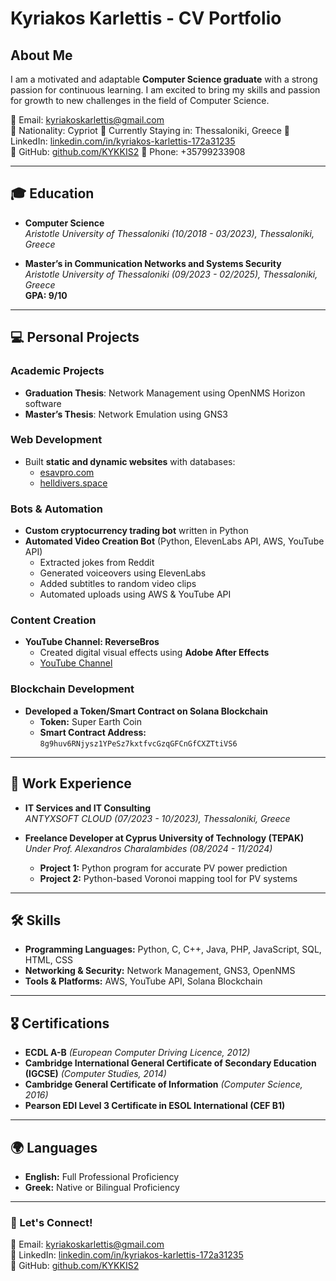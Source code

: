 # Kyriakos Karlettis - CV Portfolio

## About Me
I am a motivated and adaptable **Computer Science graduate** with a strong passion for continuous learning. I am excited to bring my skills and passion for growth to new challenges in the field of Computer Science.

📧 Email: [kyriakoskarlettis@gmail.com](mailto:kyriakoskarlettis@gmail.com)  
🎌 Nationality: Cypriot
📍 Currently Staying in: Thessaloniki, Greece 
🔗 LinkedIn: [linkedin.com/in/kyriakos-karlettis-172a31235](https://www.linkedin.com/in/kyriakos-karlettis-172a31235/)  
🔗 GitHub: [github.com/KYKKIS2](https://github.com/KYKKIS2)
📱 Phone: +35799233908

---

## 🎓 Education

- **Computer Science**  
  *Aristotle University of Thessaloniki (10/2018 - 03/2023), Thessaloniki, Greece*

- **Master’s in Communication Networks and Systems Security**  
  *Aristotle University of Thessaloniki (09/2023 - 02/2025), Thessaloniki, Greece*  
  **GPA: 9/10**

---

## 💻 Personal Projects

### Academic Projects
- **Graduation Thesis**: Network Management using OpenNMS Horizon software  
- **Master’s Thesis**: Network Emulation using GNS3  

### Web Development
- Built **static and dynamic websites** with databases:  
  - [esavpro.com](https://www.esavpro.com)  
  - [helldivers.space](https://www.helldivers.space)  

### Bots & Automation
- **Custom cryptocurrency trading bot** written in Python  
- **Automated Video Creation Bot** (Python, ElevenLabs API, AWS, YouTube API)  
  - Extracted jokes from Reddit  
  - Generated voiceovers using ElevenLabs  
  - Added subtitles to random video clips  
  - Automated uploads using AWS & YouTube API  

### Content Creation
- **YouTube Channel: ReverseBros**  
  - Created digital visual effects using **Adobe After Effects**  
  - [YouTube Channel](https://www.youtube.com/@reversebros1510)  

### Blockchain Development
- **Developed a Token/Smart Contract on Solana Blockchain**  
  - **Token:** Super Earth Coin  
  - **Smart Contract Address:** `8g9huv6RNjysz1YPeSz7kxtfvcGzqGFCnGfCXZTtiVS6`  

---

## 🏢 Work Experience

- **IT Services and IT Consulting**  
  *ANTYXSOFT CLOUD (07/2023 - 10/2023), Thessaloniki, Greece*  

- **Freelance Developer at Cyprus University of Technology (TEPAK)**  
  *Under Prof. Alexandros Charalambides (08/2024 - 11/2024)*  
  - **Project 1:** Python program for accurate PV power prediction  
  - **Project 2:** Python-based Voronoi mapping tool for PV systems  

---

## 🛠 Skills

- **Programming Languages:** Python, C, C++, Java, PHP, JavaScript, SQL, HTML, CSS  
- **Networking & Security:** Network Management, GNS3, OpenNMS  
- **Tools & Platforms:** AWS, YouTube API, Solana Blockchain  

---

## 🎖 Certifications

- **ECDL A-B** *(European Computer Driving Licence, 2012)*  
- **Cambridge International General Certificate of Secondary Education (IGCSE)** *(Computer Studies, 2014)*  
- **Cambridge General Certificate of Information** *(Computer Science, 2016)*  
- **Pearson EDI Level 3 Certificate in ESOL International (CEF B1)**  

---

## 🌍 Languages

- **English:** Full Professional Proficiency  
- **Greek:** Native or Bilingual Proficiency  

---

### 📌 Let's Connect!

📧 Email: [kyriakoskarlettis@gmail.com](mailto:kyriakoskarlettis@gmail.com)  
🔗 LinkedIn: [linkedin.com/in/kyriakos-karlettis-172a31235](https://www.linkedin.com/in/kyriakos-karlettis-172a31235/)  
🔗 GitHub: [github.com/KYKKIS2](https://github.com/KYKKIS2)  
